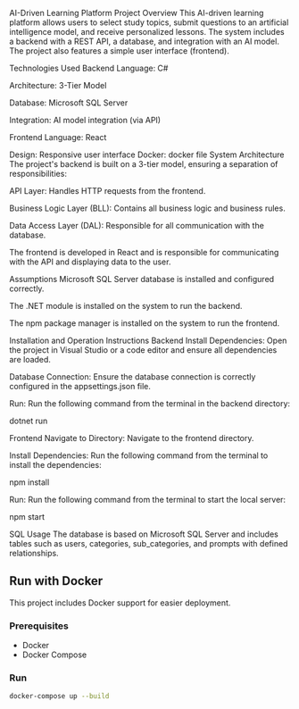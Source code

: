 AI-Driven Learning Platform
Project Overview
This AI-driven learning platform allows users to select study topics, submit questions to an artificial intelligence model, and receive personalized lessons. The system includes a backend with a REST API, a database, and integration with an AI model. The project also features a simple user interface (frontend).

Technologies Used
Backend
Language: C#

Architecture: 3-Tier Model

Database: Microsoft SQL Server

Integration: AI model integration (via API)

Frontend
Language: React

Design: Responsive user interface
Docker: docker file 
System Architecture
The project's backend is built on a 3-tier model, ensuring a separation of responsibilities:

API Layer: Handles HTTP requests from the frontend.

Business Logic Layer (BLL): Contains all business logic and business rules.

Data Access Layer (DAL): Responsible for all communication with the database.

The frontend is developed in React and is responsible for communicating with the API and displaying data to the user.

Assumptions
Microsoft SQL Server database is installed and configured correctly.

The .NET module is installed on the system to run the backend.

The npm package manager is installed on the system to run the frontend.

Installation and Operation Instructions
Backend
Install Dependencies: Open the project in Visual Studio or a code editor and ensure all dependencies are loaded.

Database Connection: Ensure the database connection is correctly configured in the appsettings.json file.

Run: Run the following command from the terminal in the backend directory:

dotnet run

Frontend
Navigate to Directory: Navigate to the frontend directory.

Install Dependencies: Run the following command from the terminal to install the dependencies:

npm install

Run: Run the following command from the terminal to start the local server:

npm start

SQL Usage
The database is based on Microsoft SQL Server and includes tables such as users, categories, sub_categories, and prompts with defined relationships.
## Run with Docker

This project includes Docker support for easier deployment.

### Prerequisites
- Docker
- Docker Compose

### Run
```bash
docker-compose up --build
